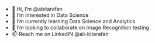- 👋 Hi, I’m @abitarafan
- 👀 I’m interested in Data Science
- 🌱 I’m currently learning Data Science and Analytics
- 💞️ I’m looking to collaborate on Image Recognition testing
- 📫 Reach me on LinkedIN @ali-bitarafan

<!---
abitarafan/abitarafan is a ✨ special ✨ repository because its `README.md` (this file) appears on your GitHub profile.
You can click the Preview link to take a look at your changes.
--->
